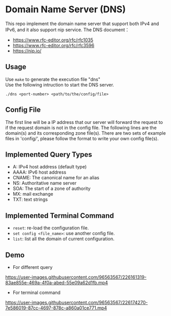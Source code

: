# Domain Name Server (DNS)
This repo implement the domain name server that support both IPv4 and IPv6, and it also support nip service.
The DNS document：
- https://www.rfc-editor.org/rfc/rfc1035
- https://www.rfc-editor.org/rfc/rfc3596
- https://nip.io/

## Usage
Use ```make``` to generate the execution file "dns"  
Use the following intruction to start the DNS server. 
```
./dns <port-number> <path/to/the/config/file>
```

## Config File
The first line will be a IP address that our server will forward the request to if the request domain is not in the config file.
The following lines are the domain(s) and its corresponding zone file(s).
There are two sets of example files in 'config/', please follow the format to write your own config file(s).

## Implemented Query Types
- A:     IPv4 host address (default type)
- AAAA:  IPv6 host address
- CNAME: The canonical name for an alias
- NS:    Authoritative name server
- SOA:   The start of a zone of authority
- MX:    mail exchange
- TXT:   text strings

## Implemented Terminal Command
- ```reset```: re-load the configuration file.
- ```set config <file_name>```: use another config file.
- ```list```: list all the domain of current configuration.






## Demo
- For different query  
  
https://user-images.githubusercontent.com/96563567/226161319-83ae855e-469a-4f0a-abed-55e09a62d1fb.mp4
- For terminal command  
   
https://user-images.githubusercontent.com/96563567/226174270-7e586019-87cc-4697-878c-a860a01ce771.mp4
